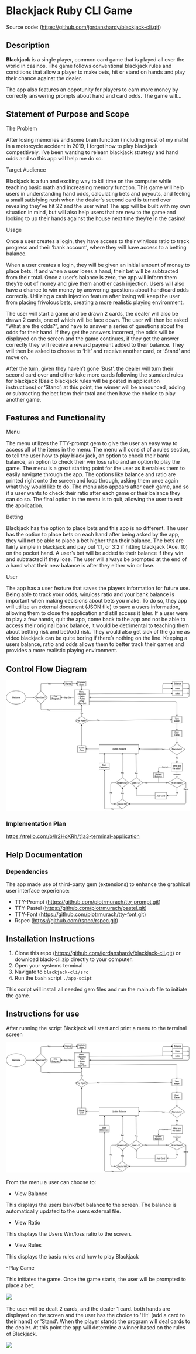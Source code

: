 # Blackjack Ruby CLI Game

Source code: (https://github.com/jordanshardy/blackjack-cli.git)

## Description

**Blackjack** is a single player, common card game that is played all over the world in casinos. The game follows conventional blackjack rules and conditions that allow a player to make bets, hit or stand on hands and play their chance against the dealer.

The app also features an oppotunity for players to earn more money by correctly answering prompts about hand and card odds. The game will...

## Statement of Purpose and Scope

The Problem

After losing memories and some brain function (including most of my math) in a motorcycle accident in 2019, I forgot how to play blackjack competitively. I’ve been wanting to relearn blackjack strategy and hand odds and so this app will help me do so.

Target Audience

Blackjack is a fun and exciting way to kill time on the computer while teaching basic math and increasing memory function. This game will help users in understanding hand odds, calculating bets and payouts, and feeling a small satisfying rush when the dealer's second card is turned over revealing they’ve hit 22 and the user wins! The app will be built with my own situation in mind, but will also help users that are new to the game and looking to up their hands against the house next time they’re in the casino!

Usage

Once a user creates a login, they have access to their win/loss ratio to track progress and their ‘bank account’, where they will have access to a betting balance.

When a user creates a login, they will be given an initial amount of money to place bets. If and when a user loses a hand, their bet will be subtracted from their total. Once a user’s balance is zero, the app will inform them they’re out of money and give them another cash injection. Users will also have a chance to win money by answering questions about hand/card odds correctly. Utilizing a cash injection feature after losing will keep the user from placing frivolous bets, creating a more realistic playing environment.

The user will start a game and be drawn 2 cards, the dealer will also be drawn 2 cards, one of which will be face down. The user will then be asked “What are the odds?”, and have to answer a series of questions about the odds for their hand. If they get the answers incorrect, the odds will be displayed on the screen and the game continues, if they get the answer correctly they will receive a reward payment added to their balance. They will then be asked to choose to ‘Hit’ and receive another card, or ‘Stand’ and move on.

After the turn, given they haven’t gone ‘Bust’, the dealer will turn their second card over and either take more cards following the standard rules for blackjack (Basic blackjack rules will be posted in application instructions) or ‘Stand’; at this point, the winner will be announced, adding or subtracting the bet from their total and then have the choice to play another game.


## Features and Functionality

Menu

The menu utilizes the TTY-prompt gem to give the user an easy way to access all of the items in the menu. The menu will consist of a rules section, to tell the user how to play black jack, an option to check their bank balance, an option to check their win loss ratio and an option to play the game. The menu is a great starting point for the user as it enables them to easily navigate through the app. The options like balance and ratio are printed right onto the screen and loop through, asking them once again what they would like to do. The menu also appears after each game, and so if a user wants to check their ratio after each game or their balance they can do so. The final option in the menu is to quit, allowing the user to exit the application.

Betting

Blackjack has the option to place bets and this app is no different. The user has the option to place bets on each hand after being asked by the app, they will not be able to place a bet higher than their balance. The bets are fairly simple in blackjack and pay out 1:1, or 3:2 if hitting blackjack (Ace, 10) on the pocket hand. A user’s bet will be added to their balance if they win and subtracted if they lose. The user will always be prompted at the end of a hand what their new balance is after they either win or lose.

User

The app has a user feature that saves the players information for future use. Being able to track your odds, win/loss ratio and your bank balance is important when making decisions about bets you make. To do so, they app will utilize an external document (JSON file) to save a users information, allowing them to close the application and still access it later. If a user were to play a few hands, quit the app, come back to the app and not be able to access their original bank balance, it would be detrimental to teaching them about betting risk and bet/odd risk. They would also get sick of the game as video blackjack can be quite boring if there’s nothing on the line. Keeping a users balance, ratio and odds allows them to better track their games and provides a more realistic playing environment.


## Control Flow Diagram

<img src="docs/control-flow.jpg">


### Implementation Plan

https://trello.com/b/Ir2HoXRh/t1a3-terminal-application


## Help Documentation

 

### Dependencies

The app made use of third-party gem (extensions) to enhance the graphical user interface experience:
* TTY-Prompt (https://github.com/piotrmurach/tty-prompt.git)
* TTY-Pastel (https://github.com/piotrmurach/pastel.git)
* TTY-Font (https://github.com/piotrmurach/tty-font.git)
* Rspec (https://github.com/rspec/rspec.git)

## Installation Instructions
 
 1. Clone this repo (https://github.com/jordanshardy/blackjack-cli.git) or download black-cli.zip directly to your computer.
 2. Open your systems terminal
 3. Navigate to ```blackjack-cli/src```
 4. Run the bash script ```./app-scipt```

 This script will install all needed gem files and run the main.rb file to initiate the game.


## Instructions for use

After running the script Blackjack will start and print a menu to the terminal screen

<img src="docs/control-flow.jpg">

From the menu a user can choose to: 
- View Balance

This displays the users bank/bet balance to the screen. The balance is automatically updated to the users external file.

- View Ratio

This displays the Users Win/loss ratio to the screen.

- View Rules

This displays the basic rules and how to play Blackjack 

-Play Game

This initiates the game. Once the game starts, the user will be prompted to place a bet.

<img src="docs/main-menu">

The user will be dealt 2 cards, and the dealer 1 card. both hands are displayed on the screen and the user has the choice to 'Hit' (add a card to their hand) or 'Stand'. When the player stands the program will deal cards to the dealer. At this point the app will determine a winner based on the rules of Blackjack.

<img src="docs/calculate">

